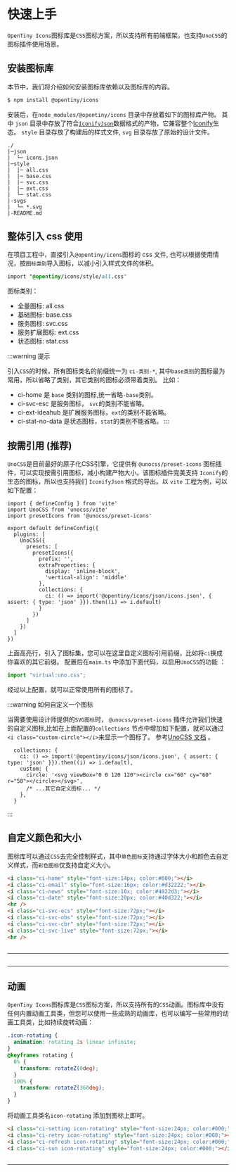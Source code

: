 # 快速上手

`OpenTiny Icons`图标库是`CSS`图标方案，所以支持所有前端框架，也支持`UnoCSS`的图标插件使用场景。

## 安装图标库

本节中，我们将介绍如何安装图标库依赖以及图标库的内容。

```sh
$ npm install @opentiny/icons
```

安装后，在`node_modules/@opentiny/icons` 目录中存放着如下的图标库产物。
其中 `json` 目录中存放了符合[`IconifyJson`](https://iconify.design/docs/types/iconify-json.html)数据格式的产物，它兼容整个[Iconify](https://iconify.design/)生态。
`style` 目录存放了构建后的样式文件, `svg` 目录存放了原始的设计文件。

```
./
|─json
|  └─ icons.json
|─style
|  |─ all.css
|  |─ base.css
|  |─ svc.css
|  |─ ext.css
|  └─ stat.css
|-svgs
|  └─ *.svg
|-README.md

```

## 整体引入 css 使用

在项目工程中，直接引入`@opentiny/icons`图标的 css 文件, 也可以根据使用情况，按`图标类别`导入图标，以减小引入样式文件的体积。

```css
import "@opentiny/icons/style/all.css"
```

图标类别：

- 全量图标: all.css
- 基础图标: base.css
- 服务图标: svc.css
- 服务扩展图标: ext.css
- 状态图标: stat.css

:::warning 提示

引入`CSS`的时候，所有图标类名的前缀统一为 `ci-类别-*`, 其中`base类别`的图标最为常用，所以省略了类别，其它类别的图标必须带着类别。
比如：

- ci-home <i class="ci-home" style="font-size:24px;"></i> 是 `base` 类别的图标,统一省略`-base`类别。
- ci-svc-esc <i class="ci-svc-ecs" style="font-size:24px;"></i> 是服务图标， `svc`的类别不能省略。
- ci-ext-ideahub <i class="ci-ext-ideahub" style="font-size:24px;"></i> 是扩展服务图标，`ext`的类别不能省略。
- ci-stat-no-data <i class="ci-stat-no-data" style="font-size:24px;"></i> 是状态图标，`stat`的类别不能省略。
  :::

## 按需引用 (推荐)

`UnoCSS`是目前最好的原子化CSS引擎，它提供有 `@unocss/preset-icons` 图标插件，可以实现按需引用图标，减小构建产物大小。该图标插件完美支持 `Iconify`的生态的图标，所以也支持我们 `IconifyJson` 格式的导出。以 `vite` 工程为例，可以如下配置：

```javascript{16}
import { defineConfig } from 'vite'
import UnoCSS from 'unocss/vite'
import presetIcons from '@unocss/preset-icons'

export default defineConfig({
  plugins: [
    UnoCSS({
      presets: [
        presetIcons({
          prefix: '',
          extraProperties: {
            display: 'inline-block',
            'vertical-align': 'middle'
          },
          collections: {
            ci: () => import('@opentiny/icons/json/icons.json', { assert: { type: 'json' }}).then((i) => i.default)
          }
        })
      ]
    })
  ]
})
```

上面高亮行，引入了图标集，您可以在这里自定义图标引用前缀，比如将`ci`换成你喜欢的其它前缀。
配置后在`main.ts` 中添加下面代码，以启用`UnoCSS`的功能 ：

```javascript
import "virtual:uno.css";
```

经过以上配置，就可以正常使用所有的图标了。

:::warning 如何自定义一个图标

当需要使用设计师提供的`SVG图标`时， `@unocss/preset-icons` 插件允许我们快速的自定义图标,比如在上面配置的`collections` 节点中增加如下配置，就可以通过`<i class="custom-circle"></i>`来显示一个图标了。
参考[UnoCSS 文档](https://unocss.dev/presets/icons#customization) 。

```javascript{3-6}
  collections: {
    ci: () => import('@opentiny/icons/json/icons.json', { assert: { type: 'json' }}).then((i) => i.default),
    custom: {
      circle: '<svg viewBox="0 0 120 120"><circle cx="60" cy="60" r="50"></circle></svg>',
      /* ...其它自定义图标... */
    },
  }
```

:::

## 自定义颜色和大小

图标库可以通过`CSS`去完全控制样式，其中`单色图标`支持通过字体大小和颜色去自定义样式，而`彩色图标`仅支持自定义大小。

```html
<i class="ci-home" style="font-size:14px; color:#000;"></i>
<i class="ci-email" style="font-size:16px; color:#d32222;"></i>
<i class="ci-news" style="font-size:18x; color:#4822d3;"></i>
<i class="ci-date" style="font-size:20px; color:#40d322;"></i>
<hr />
<i class="ci-svc-ecs" style="font-size:72px;"></i>
<i class="ci-svc-obs" style="font-size:72px;"></i>
<i class="ci-svc-cbr" style="font-size:72px;"></i>
<i class="ci-svc-live" style="font-size:72px;"></i>
<hr />
```

<div style="display:flex; align-items: center; gap: 24px;">
  <i class="ci-home" style="font-size:14px; color:#000;"></i>   
  <i class="ci-email" style="font-size:20px; color:#d32222;"></i>   
  <i class="ci-news" style="font-size:24px; color:#4822d3;"></i>   
  <i class="ci-date" style="font-size:32px; color:#40d322;"></i>  
</div>
<hr />
<div style="display:flex; align-items: center; gap: 24px;">
  <i class="ci-svc-ecs" style="font-size:72px;"></i>
  <i class="ci-svc-obs" style="font-size:72px;"></i>
  <i class="ci-svc-cbr" style="font-size:72px;"></i>
  <i class="ci-svc-live" style="font-size:72px;"></i>
</div>
<hr />
 
 ## 动画

`OpenTiny Icons`图标库是`CSS`图标方案，所以支持所有的`CSS`动画。图标库中没有任何内置动画工具类，但您可以使用一些成熟的动画库，也可以编写一些常用的动画工具类，比如持续旋转动画：

```css
.icon-rotating {
  animation: rotating 2s linear infinite;
}
@keyframes rotating {
  0% {
    transform: rotateZ(0deg);
  }
  100% {
    transform: rotateZ(360deg);
  }
}
```

将动画工具类名`icon-rotating` 添加到图标上即可。

```html
<i class="ci-setting icon-rotating" style="font-size:24px; color:#000;"></i>
<i class="ci-retry icon-rotating" style="font-size:24px; color:#000;"></i>
<i class="ci-refresh icon-rotating" style="font-size:24px; color:#000;"></i>
<i class="ci-sun icon-rotating" style="font-size:24px; color:#000;"></i>
```

<div style="display:flex; align-items: center; gap: 24px;">
   <i class="ci-setting icon-rotating" style="font-size:24px; color:#000;"></i>
   <i class="ci-retry icon-rotating" style="font-size:24px; color:#000;"></i>
   <i class="ci-refresh icon-rotating" style="font-size:24px; color:#000;"></i>
   <i class="ci-sun icon-rotating" style="font-size:24px; color:#000;"></i>
</div>
<hr/>
